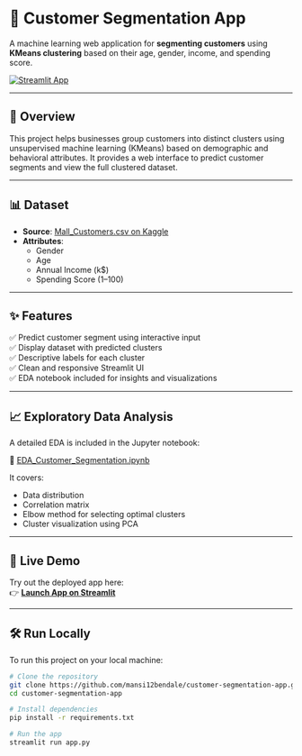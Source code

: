 # 🧠 Customer Segmentation App

A machine learning web application for **segmenting customers** using **KMeans clustering** based on their age, gender, income, and spending score.

[![Streamlit App](https://img.shields.io/badge/Live%20App-Streamlit-success?logo=streamlit)](https://customer-segmentation-app-297fkmgxxxh3wu4keggphm.streamlit.app/)

---

## 📌 Overview

This project helps businesses group customers into distinct clusters using unsupervised machine learning (KMeans) based on demographic and behavioral attributes. It provides a web interface to predict customer segments and view the full clustered dataset.

---

## 📊 Dataset

- **Source**: [Mall_Customers.csv on Kaggle](https://www.kaggle.com/datasets/vjchoudhary7/customer-segmentation-tutorial-in-python)
- **Attributes**:
  - Gender
  - Age
  - Annual Income (k$)
  - Spending Score (1–100)

---

## ✨ Features

✅ Predict customer segment using interactive input  
✅ Display dataset with predicted clusters  
✅ Descriptive labels for each cluster  
✅ Clean and responsive Streamlit UI  
✅ EDA notebook included for insights and visualizations

---

## 📈 Exploratory Data Analysis

A detailed EDA is included in the Jupyter notebook:

📄 [EDA_Customer_Segmentation.ipynb](./EDA_Customer_Segmentation.ipynb)

It covers:
- Data distribution
- Correlation matrix
- Elbow method for selecting optimal clusters
- Cluster visualization using PCA

---

## 🚀 Live Demo

Try out the deployed app here:  
👉 **[Launch App on Streamlit](https://customer-segmentation-app-297fkmgxxxh3wu4keggphm.streamlit.app/)**

---

## 🛠️ Run Locally

To run this project on your local machine:

```bash
# Clone the repository
git clone https://github.com/mansi12bendale/customer-segmentation-app.git
cd customer-segmentation-app

# Install dependencies
pip install -r requirements.txt

# Run the app
streamlit run app.py
